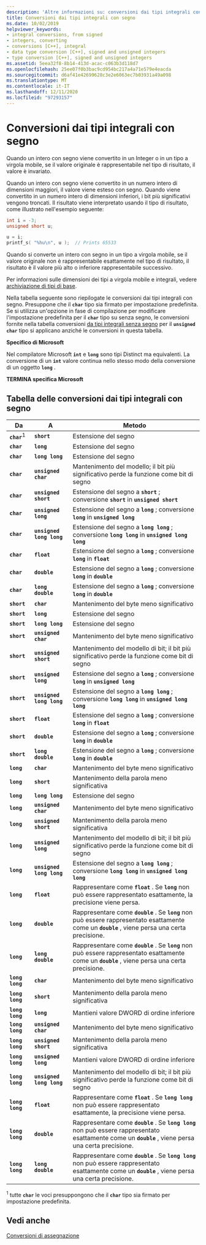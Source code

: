 ```yaml
---
description: 'Altre informazioni su: conversioni dai tipi integrali con segno'
title: Conversioni dai tipi integrali con segno
ms.date: 10/02/2019
helpviewer_keywords:
- integral conversions, from signed
- integers, converting
- conversions [C++], integral
- data type conversion [C++], signed and unsigned integers
- type conversion [C++], signed and unsigned integers
ms.assetid: 5eea32f8-8b14-413d-acac-c063b3d118d7
ms.openlocfilehash: 25ee07f0b3bac9cd954bc217a4a71e579e4eacda
ms.sourcegitcommit: d6af41e42699628c3e2e6063ec7b03931a49a098
ms.translationtype: MT
ms.contentlocale: it-IT
ms.lasthandoff: 12/11/2020
ms.locfileid: "97293157"
---
```

# <a name="conversions-from-signed-integral-types"></a>Conversioni dai tipi integrali con segno

Quando un intero con segno viene convertito in un Integer o in un tipo a virgola mobile, se il valore originale è rappresentabile nel tipo di risultato, il valore è invariato.

Quando un intero con segno viene convertito in un numero intero di dimensioni maggiori, il valore viene esteso con segno. Quando viene convertito in un numero intero di dimensioni inferiori, i bit più significativi vengono troncati. Il risultato viene interpretato usando il tipo di risultato, come illustrato nell'esempio seguente:

```C
int i = -3;
unsigned short u;

u = i;
printf_s( "%hu\n", u );  // Prints 65533
```

Quando si converte un intero con segno in un tipo a virgola mobile, se il valore originale non è rappresentabile esattamente nel tipo di risultato, il risultato è il valore più alto o inferiore rappresentabile successivo.

Per informazioni sulle dimensioni dei tipi a virgola mobile e integrali, vedere [archiviazione di tipi di base](../c-language/storage-of-basic-types.md).

Nella tabella seguente sono riepilogate le conversioni dai tipi integrali con segno. Presuppone che il **`char`** tipo sia firmato per impostazione predefinita. Se si utilizza un'opzione in fase di compilazione per modificare l'impostazione predefinita per il **`char`** tipo su senza segno, le conversioni fornite nella tabella conversioni [da tipi integrali senza segno](../c-language/conversions-from-unsigned-integral-types.md) per il **`unsigned char`** tipo si applicano anziché le conversioni in questa tabella.

**Specifico di Microsoft**

Nel compilatore Microsoft **`int`** e **`long`** sono tipi Distinct ma equivalenti. La conversione di un **`int`** valore continua nello stesso modo della conversione di un oggetto **`long`** .

**TERMINA specifica Microsoft**

## <a name="table-of-conversions-from-signed-integral-types"></a>Tabella delle conversioni dai tipi integrali con segno

|Da|A|Metodo|
|----------|--------|------------|
|**`char`**<sup>1</sup>|**`short`**|Estensione del segno|
|**`char`**|**`long`**|Estensione del segno|
|**`char`**|**`long long`**|Estensione del segno|
|**`char`**|**`unsigned char`**|Mantenimento del modello; il bit più significativo perde la funzione come bit di segno|
|**`char`**|**`unsigned short`**|Estensione del segno a **`short`** ; conversione **`short`** in **`unsigned short`**|
|**`char`**|**`unsigned long`**|Estensione del segno a **`long`** ; conversione **`long`** in **`unsigned long`**|
|**`char`**|**`unsigned long long`**|Estensione del segno a **`long long`** ; conversione **`long long`** in **`unsigned long long`**|
|**`char`**|**`float`**|Estensione del segno a **`long`** ; conversione **`long`** in **`float`**|
|**`char`**|**`double`**|Estensione del segno a **`long`** ; conversione **`long`** in **`double`**|
|**`char`**|**`long double`**|Estensione del segno a **`long`** ; conversione **`long`** in **`double`**|
|**`short`**|**`char`**|Mantenimento del byte meno significativo|
|**`short`**|**`long`**|Estensione del segno|
|**`short`**|**`long long`**|Estensione del segno|
|**`short`**|**`unsigned char`**|Mantenimento del byte meno significativo|
|**`short`**|**`unsigned short`**|Mantenimento del modello di bit; il bit più significativo perde la funzione come bit di segno|
|**`short`**|**`unsigned long`**|Estensione del segno a **`long`** ; conversione **`long`** in **`unsigned long`**|
|**`short`**|**`unsigned long long`**|Estensione del segno a **`long long`** ; conversione **`long long`** in **`unsigned long long`**|
|**`short`**|**`float`**|Estensione del segno a **`long`** ; conversione **`long`** in **`float`**|
|**`short`**|**`double`**|Estensione del segno a **`long`** ; conversione **`long`** in **`double`**|
|**`short`**|**`long double`**|Estensione del segno a **`long`** ; conversione **`long`** in **`double`**|
|**`long`**|**`char`**|Mantenimento del byte meno significativo|
|**`long`**|**`short`**|Mantenimento della parola meno significativa|
|**`long`**|**`long long`**|Estensione del segno|
|**`long`**|**`unsigned char`**|Mantenimento del byte meno significativo|
|**`long`**|**`unsigned short`**|Mantenimento della parola meno significativa|
|**`long`**|**`unsigned long`**|Mantenimento del modello di bit; il bit più significativo perde la funzione come bit di segno|
|**`long`**|**`unsigned long long`**|Estensione del segno a **`long long`** ; conversione **`long long`** in **`unsigned long long`**|
|**`long`**|**`float`**|Rappresentare come **`float`** . Se **`long`** non può essere rappresentato esattamente, la precisione viene persa.|
|**`long`**|**`double`**|Rappresentare come **`double`** . Se **`long`** non può essere rappresentato esattamente come un **`double`** , viene persa una certa precisione.|
|**`long`**|**`long double`**|Rappresentare come **`double`** . Se **`long`** non può essere rappresentato esattamente come un **`double`** , viene persa una certa precisione.|
|**`long long`**|**`char`**|Mantenimento del byte meno significativo|
|**`long long`**|**`short`**|Mantenimento della parola meno significativa|
|**`long long`**|**`long`**|Mantieni valore DWORD di ordine inferiore|
|**`long long`**|**`unsigned char`**|Mantenimento del byte meno significativo|
|**`long long`**|**`unsigned short`**|Mantenimento della parola meno significativa|
|**`long long`**|**`unsigned long`**|Mantieni valore DWORD di ordine inferiore|
|**`long long`**|**`unsigned long long`**|Mantenimento del modello di bit; il bit più significativo perde la funzione come bit di segno|
|**`long long`**|**`float`**|Rappresentare come **`float`** . Se **`long long`** non può essere rappresentato esattamente, la precisione viene persa.|
|**`long long`**|**`double`**|Rappresentare come **`double`** . Se **`long long`** non può essere rappresentato esattamente come un **`double`** , viene persa una certa precisione.|
|**`long long`**|**`long double`**|Rappresentare come **`double`** . Se **`long long`** non può essere rappresentato esattamente come un **`double`** , viene persa una certa precisione.|

<sup>1</sup> tutte **`char`** le voci presuppongono che il **`char`** tipo sia firmato per impostazione predefinita.

## <a name="see-also"></a>Vedi anche

[Conversioni di assegnazione](../c-language/assignment-conversions.md)
